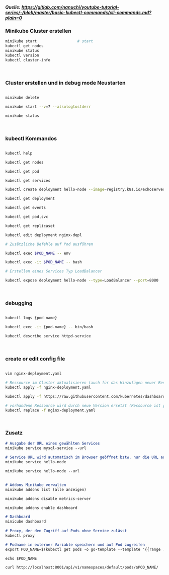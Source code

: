##### Quelle: https://gitlab.com/nanuchi/youtube-tutorial-series/-/blob/master/basic-kubectl-commands/cli-commands.md?plain=0

###  Minikube Cluster erstellen
```bash
minikube start                  # start
kubectl get nodes
minikube status
kubectl version
kubectl cluster-info

```

&nbsp;

### Cluster erstellen und in debug mode Neustarten
```bash

minikube delete

minikube start --v=7 --alsologtostderr

minikube status

```
&nbsp;

### kubectl Kommandos
```bash

kubectl help

kubectl get nodes

kubectl get pod

kubectl get services

kubectl create deployment hello-node --image=registry.k8s.io/echoserver:1.4

kubectl get deployment

kubectl get events

kubectl get pod,svc

kubectl get replicaset

kubectl edit deployment nginx-depl

# Zusätzliche Befehle auf Pod ausführen 

kubectl exec $POD_NAME -- env                                          

kubectl exec -it $POD_NAME -- bash                                      

# Erstellen eines Services Typ LoadBalancer

kubectl expose deployment hello-node --type=LoadBalancer --port=8080
```
&nbsp;

### debugging

```bash

kubectl logs {pod-name}

kubectl exec -it {pod-name} -- bin/bash

kubectl describe service httpd-service

```
&nbsp;

### create or edit config file

```bash

vim nginx-deployment.yaml

# Ressource im Cluster aktualisieren (auch für das Hinzufügen neuer Ressourcen) -> bevorzugt
kubectl apply -f nginx-deployment.yaml

kubectl apply -f https://raw.githubusercontent.com/kubernetes/dashboard/v2.4.0/aio/deploy/recommended.yaml

# vorhandene Ressource wird durch neue Version ersetzt (Ressource ist ggf. kurzzeitig nicht verfügbar)
kubectl replace -f nginx-deployment.yaml

``````  
&nbsp;

### Zusatz

```md
# Ausgabe der URL eines gewählten Services
minikube service mysql-service --url
 
# Service URL wird automatisch im Browser geöffnet bztw. nur die URL ausgegeben
minikube service hello-node

minikube service hello-node --url

  
# Addons Minikube verwalten
minikube addons list (alle anzeigen)

minikube addons disable metrics-server 

minikube addons enable dashboard

# Dashboard
minicube dashboard 
  
# Proxy, der den Zugriff auf Pods ohne Service zulässt
kubectl proxy

# Podname in externer Variable speichern und auf Pod zugreifen
export POD_NAME=$(kubectl get pods -o go-template --template '{{range .items}}{{.metadata.name}}{{"\n"}}{{end}}')

echo $POD_NAME

curl http://localhost:8001/api/v1/namespaces/default/pods/$POD_NAME/
```
  
